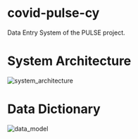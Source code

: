 # covid-pulse-cy
Data Entry System of the PULSE project.

# System Architecture

![system_architecture](https://github.com/KIOS-Research/covid-pulse-cy/assets/49236697/2b12fba0-7b64-4614-8c3d-0ef0702f4318)


# Data Dictionary

![data_model](https://github.com/KIOS-Research/covid-pulse-cy/assets/49236697/360a7143-19f5-4013-a054-7982046e94fb)
